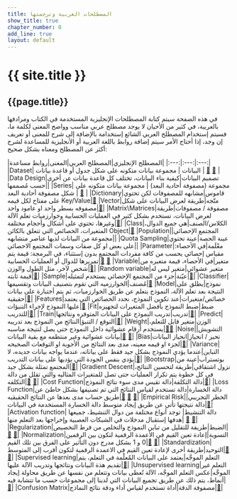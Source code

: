 ```yaml
---
title: المصطلحات العربية وترجمتها
show_title: true
chapter_number: 0
add_line: true
layout: default
---
```


# {{ site.title }}

## {{page.title}}

في هذه الصفحة سيتم كتابة المصطلحات الإنجليزية المستخدمة في الكتاب ومرادفها بالعربية، في كثير من الأحيان لا يوجد مصطلح عربي مناسب وواضح المعنى لكلمة ما، فسيتم إستخدام المصطلح العربي الشائع إستخدامة بالإضافة إلى شرح للمعنى أو تعريف إن وجد، إذا أحتاج الأمر سيتم إضافة روابط باللغة العربية أو الأنجليزية للمساعدة لشرح أكثر عن المصطلح ومعناه بشكل صحيح:


|المصطلح الإنجليزي|المصطلح العربي|المعنى|روابط مساعدة|
|:---:|:---:|:---:|
|Dataset| البيانات | مجموعة بيانات متكونه على شكل جدول أو قاعدة بيانات | [📝][datasetEN] [📝][datasetAR] |
|Data Design|تصميم البيانات|كيفية بناء البيانات، تختلف كل قاعدة بيانات عن أخرى حسب مُصممها||
|Series| مجموعة (مصفوفة أحادية البعد) | مجموعة بيانات متكونه على شكل مصفوفة أحادية البعد | [📝][SeriesEN] |
|Dictionary|قاموس|مشابهه للمصفوفات لكن تحتوي على مفتاح لكل قيمه Key/Value|[📝][Dictionary]
|Vector|متّجه|طريقة لعرض البيانات على شكل مصفوفه بسطر واحد او عامود واحد|[📝][Vector]|
|Matrix\Matrices|مصفوفة / مصفوفات|طريقة لعرض البيانات، تستخدم بشكل كثير في العمليات الحسابية وخوارزميات تعلم الآلة وغيرها، تحتوي على أشكال وأحجام مختلفة|[📝][Matrix]|
|Class|الكلاس/الصنف|هي جميع الدوال، المتغيرات، الخصائص التي تتعلق بالكائن Object|[📝][Class]
|Population|المجتمع الإحصائي| مجموعة من البيانات لديها عناصر متشابهه||
|Quota Sampling|عينة الحصة|عينة تحتوي على بعض او كل صفات وسمات المجتمع الاحصائي||
|Parameter|معْلَمة|في الأحصاء: مقياس إحصائي يحسب من كافة مفردات المجتمع بدون إستثناء، في البرمجة: قيمة يتم تمريرها للدوال أو العمليات الحسابية|[📝][ParameterEN] [📝][ParameterAR]
|Variable|متغير|في الأحصاء، قيمة متغيره من شخص لآخر، مثل الطول والوزن|[📝][VariableAR]|
|Random variable|متغير عشوائي|متغير ليس له قيمة ثابته|[📝][RandomVariableAR]|
|Sample|عيّنة|جزء من المجتمع الإحصائي يستخدم لتمثيله|[📝][SampleAR]|
|Classifier|مُصنف|الخوارزميه التي تقوم بتصنيف البيانات وتقسيمها|[📝][Classifier]
|Model|نموذج|يطلق على النتيجة بعد تعلم الآلة، النموذج يتعلم عن طريق الخوارزميات، ثم يتم أختبارة على بيانات حقيقية|[📝][ModelEN]|
|Features|خصائص/متغيرات|عند تكوين النموذج، نحدد الخصائص التي يعتمد عليها النموذج لإجراء التنبؤات|[📝][Features]
|Fit|ضبط|ضبط النموذج بأفضل المتغيرات لتجهيزه للتدريب|[📝][Fit]|
|Train|تدريب|تدريب النموذج على البيانات المتوفره ونتائجها|[📝][Train]|
|Predict|التوقع / التنبؤ|النتائج من النموذج بعد تدريبه|[📝][Predict]|
|Weight|الوزن|متغير قابل للتعلم، يستخدم أرقام عشوائية داخل النموذج حتى يصل لنتيجة مناسبه|[📝][Weight][📝][WeightBias]
|Noise|التشويش|بيانات عشوائية وغير منتظمه مع بقية البيانات|[📝][Noise] [📝][Noise2]|
|Bias|تحيز / انحياز|انحياز البيانات لجزء او قيمه معينه، مدى بعد النتائج من الأجوبة او التوقعات الصحيحه|[📝][BaisVariance]|
|Variance|التباين|عندما يؤدي النموذج بشكل جيد فقط على بياناته، عندما يواجه بيانات جديده، لا يؤدي بنفس الجودة التي يؤديها على بيانات التدريب|[📝][BaisVariance]|
|Bootstrap|بوتستراب|عينة من المجتمع تمثلة بشكل جيد|[📝][BootstrapAR]|
|Gradient Descent|نزول اشتقاقي|طريقة لتحسين النتائج، في كل خطوة يتم تكرار العمليات حتى تصل للمتغيرات المثاليه والتي تقلل من دالة التكلفه|[📝][GradientDescent] [📝][GradientDescentEN]|
|Cost Function|دالة التكلفة|دالة تقيس مدى سوء نتائج النموذج|[📝][CostFunction]|
|Loss Function|دالة الخسارة|دالة تستخدم لقياس النتائج التي تم تصنيفها بشكل خاطئ عن طريق حساب مدى بعدها عن النتائج الحقيقيه|[📝][LossFunctionEN] [📝][LossFunctionEN2] [📝][LossFunctionAR]|
|Empirical Risk|الخطر التجريبي|دالة نتيجتها تأتي عن طريق إيجاد متوسط دالة الخسارة المستخدمة في البيانات|[📝][EmpiricalRisk]|
|Activation function| دالة التنشيط| توجد أنواع مختلفة من دوال التنشيط، جميعها هدفها إستقبال مدخلات في الشبكات العصبية وإخراجها بعد التعلم منها| [📝][ActivationFunctionsEN] [📝][ActivationFunctionsAR]|
|Regularization|الضبط|طريقة للتقليل من تباين النموذج والتخلص من فرط التخصيص|[📝][Regularization] [📝][Regularization2]|
|Normalization|التسوية|إعادة تعين القيم في الأعمدة الرقمية لتكون بين الرقمين 0 و 1 بشكل مدرج دون التأثير على الفرق بين تلك القيم|[📝][StandardizationNormalization] [📝][StandardizationNormalization2]|
|Standardization|التوحيد|طريقة أخرى لإعادة تعين القيم في الاعمدة الرقمية لتكون أقرب إلى المتوسط|[📝][StandardizationNormalization] [📝][StandardizationNormalization2]|
|Supervised learning|التعلم الموجَّه|يعتمد على البيانات المٌعلْمة في التعلم، يتم تقديم هذة البيانات ونتائجها وتدريب الآلة عليها|[📝][SupervisedUnsupervisedLearning]|
|Unsupervised learning|التعلم غير الموجَّه|عكس التعلم الموجَّه، الآلة تُعطى بيانات وتتعلم من نفسها عن طريق محاولة إيجاد أنماط، يتم ذلك عن طريق تجميع البيانات التي لدينا إلى مجموعات حسب ما تتشابة فيه|[📝][SupervisedUnsupervisedLearning]|
|Confusion Matrix|مصفوفة الدقة|أداة تستخدم لقياس أداء ودقة نتائج النماذج|[📝][ConfusionMatrix]|




[datasetEN]: https://whatis.techtarget.com/definition/data-set
[datasetAR]: https://ar.wikipedia.org/wiki/%D9%85%D8%AC%D9%85%D9%88%D8%B9%D8%A9_%D8%A8%D9%8A%D8%A7%D9%86%D8%A7%D8%AA
[SeriesEN]: https://www.tutorialspoint.com/python_pandas/python_pandas_series.htm
[ActivationFunctionsEN]: https://medium.com/the-theory-of-everything/understanding-activation-functions-in-neural-networks-9491262884e0
[ActivationFunctionsAR]: https://ai.malawad.com/%D9%85%D9%82%D8%AF%D9%85%D8%A9-%D9%81%D9%8A-%D8%AF%D9%88%D8%A7%D9%84-%D8%A7%D9%84%D8%AA%D9%86%D8%B4%D9%8A%D8%B7/
[ParameterEN]: https://www.statisticshowto.com/what-is-a-parameter-statisticshowto/
[ParameterAR]: https://www.jmasi.com/ehsa/moqdma.htm
[SampleAR]: https://www.jmasi.com/ehsa/moqdma.htm
[GradientDescentEN]: https://towardsdatascience.com/gradient-descent-in-a-nutshell-eaf8c18212f0
[VariableAR]: https://www.search-academy.com/article.php?p_id=423993
[RandomVariableAR]: https://www.youtube.com/watch?v=5HA0TLvWVCQ
[LossFunctionEN]: https://machinelearningmastery.com/loss-and-loss-functions-for-training-deep-learning-neural-networks/
[LossFunctionEN2]: https://www.youtube.com/watch?v=n6ZarN3qLxI
[LossFunctionAR]: https://alioh.github.io/100MLBook-Chapter3/
[ModelEN]: https://machinelearningmastery.com/difference-between-algorithm-and-model-in-machine-learning/
[Matrix]: https://www.youtube.com/watch?v=0oGJTQCy4cQ
[Vector]: https://www.mathsisfun.com/algebra/scalar-vector-matrix.html
[Dictionary]: https://www.tutorialspoint.com/python/python_dictionary.htm
[BootstrapAR]: https://www.youtube.com/watch?v=esm0xFm0ouU
[GradientDescent]: https://machinelearningmastery.com/gradient-descent-for-machine-learning/
[CostFunction]: https://www.youtube.com/watch?v=euhATa4wgzo
[Fit]: https://www.datarobot.com/wiki/fitting/
[Train]: https://developers.google.com/machine-learning/crash-course/descending-into-ml/training-and-loss
[Predict]: https://www.datarobot.com/wiki/prediction/
[Weight]: https://www.kdnuggets.com/2019/11/machine-learning-what-why-how-weighting.html
[Features]: https://www.datarobot.com/wiki/feature/
[Classifier]: https://towardsdatascience.com/machine-learning-classifiers-a5cc4e1b0623
[Class]: https://www.programiz.com/python-programming/class
[WeightBias]: https://deepai.org/machine-learning-glossary-and-terms/weight-artificial-neural-network
[BaisVariance]: https://machinelearningmastery.com/gentle-introduction-to-the-bias-variance-trade-off-in-machine-learning/
[Noise]: https://sci2s.ugr.es/noisydata
[Noise2]: https://www.statisticshowto.com/statistical-noise/
[Regularization]: https://www.youtube.com/watch?v=KvtGD37Rm5I
[Regularization2]: https://www.youtube.com/watch?v=rPBFvvw2OM4
[EmpiricalRisk]: https://www.cs.cornell.edu/courses/cs4780/2018fa/lectures/lecturenote10.html
[StandardizationNormalization]: https://www.kdnuggets.com/2020/04/data-transformation-standardization-normalization.html
[StandardizationNormalization2]: https://www.analyticsvidhya.com/blog/2020/04/feature-scaling-machine-learning-normalization-standardization/
[SupervisedUnsupervisedLearning]: https://machinelearningmastery.com/supervised-and-unsupervised-machine-learning-algorithms/
[ConfusionMatrix]: https://www.youtube.com/watch?v=8Oog7TXHvFY